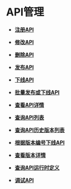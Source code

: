 # API管理<a name="apig-zh-api-180713023"></a>

-   **[注册API](注册API.md)**  

-   **[修改API](修改API.md)**  

-   **[删除API](删除API.md)**  

-   **[发布API](发布API.md)**  

-   **[下线API](下线API.md)**  

-   **[批量发布或下线API](批量发布或下线API.md)**  

-   **[查看API详情](查看API详情.md)**  

-   **[查询API列表](查询API列表.md)**  

-   **[查询API历史版本列表](查询API历史版本列表.md)**  

-   **[根据版本编号下线API](根据版本编号下线API.md)**  

-   **[查看版本详情](查看版本详情.md)**  

-   **[查询API运行时定义](查询API运行时定义.md)**  

-   **[调试API](调试API.md)**  


